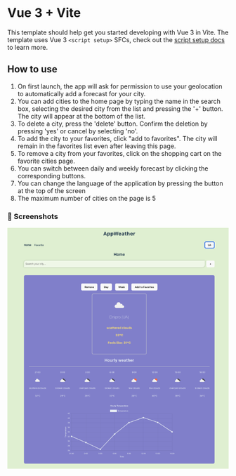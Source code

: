 # Vue 3 + Vite

This template should help get you started developing with Vue 3 in Vite. The template uses Vue 3 `<script setup>` SFCs, check out the [script setup docs](https://v3.vuejs.org/api/sfc-script-setup.html#sfc-script-setup) to learn more.


## How to use
1. On first launch, the app will ask for permission to use your geolocation to automatically add a forecast for your city.
2. You can add cities to the home page by typing the name in the search box, selecting the desired city from the list and pressing the '+' button. The city will appear at the bottom of the list.
3. To delete a city, press the 'delete' button. Confirm the deletion by pressing 'yes' or cancel by selecting 'no'.
4. To add the city to your favorites, click "add to favorites". The city will remain in the favorites list even after leaving this page.
5. To remove a city from your favorites, click on the shopping cart on the favorite cities page.
6. You can switch between daily and weekly forecast by clicking the corresponding buttons.
7. You can change the language of the application by pressing the button at the top of the screen
8. The maximum number of cities on the page is 5

### 📸 Screenshots
<img src='/public/screen.png' width='600'/>